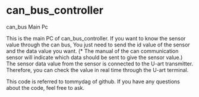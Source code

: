# can_bus_controller
can_bus Main Pc

This is the main PC of can_bus_controller.
If you want to know the sensor value through the can bus, You just need to send the id value of the sensor and the data value you want.
(* The manual of the can communication sensor will indicate which data should be sent to give the sensor value.)
The sensor data value from the sensor is connected to the U-art transmitter.
Therefore, you can check the value in real time through the U-art terminal.

This code is referred to tommydag of github.
If you have any questions about the code, feel free to ask.
